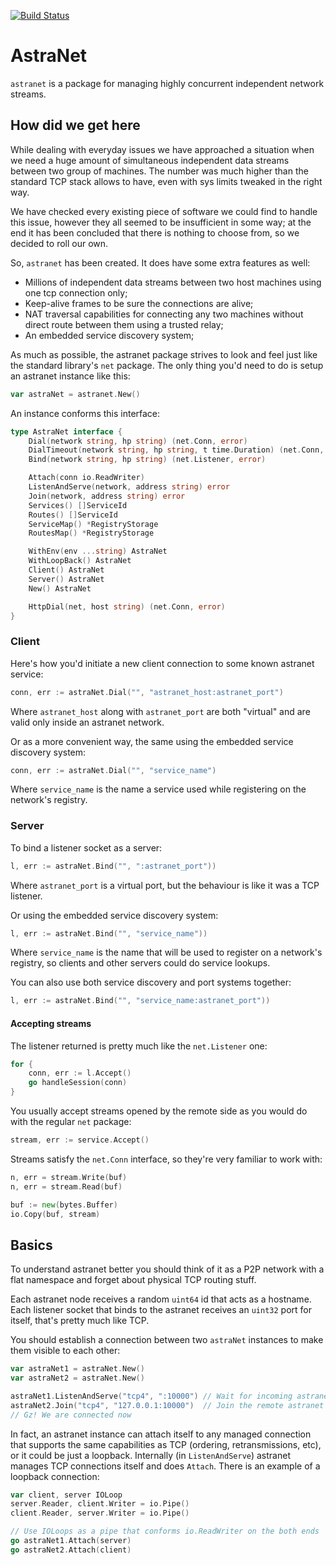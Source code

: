 [![Build Status](https://travis-ci.org/zenhotels/astranet.svg?branch=master)](https://travis-ci.org/zenhotels/astranet)
# AstraNet

`astranet` is a package for managing highly concurrent independent network streams.

## How did we get here

While dealing with everyday issues we have approached a situation when we need a huge amount of simultaneous independent data streams between two group of machines. The number was much higher than the standard TCP stack allows to have, even with sys limits tweaked in the right way.

We have checked every existing piece of software we could find to handle this issue, however they all seemed to be insufficient in some way; at the end it has been concluded that there is nothing to choose from, so we decided to roll our own.

So, `astranet` has been created. It does have some extra features as well:

* Millions of independent data streams between two host machines using one tcp connection only;
* Keep-alive frames to be sure the connections are alive;
* NAT traversal capabilities for connecting any two machines without direct route between them using a trusted relay;
* An embedded service discovery system;

As much as possible, the astranet package strives to look and feel just like the standard library's `net` package.
The only thing you'd need to do is setup an astranet instance like this:

```go
var astraNet = astranet.New()
```

An instance conforms this interface:

```go
type AstraNet interface {
    Dial(network string, hp string) (net.Conn, error)
    DialTimeout(network string, hp string, t time.Duration) (net.Conn, error)
    Bind(network string, hp string) (net.Listener, error)

    Attach(conn io.ReadWriter)
    ListenAndServe(network, address string) error
    Join(network, address string) error
    Services() []ServiceId
    Routes() []ServiceId
    ServiceMap() *RegistryStorage
    RoutesMap() *RegistryStorage

    WithEnv(env ...string) AstraNet
    WithLoopBack() AstraNet
    Client() AstraNet
    Server() AstraNet
    New() AstraNet

    HttpDial(net, host string) (net.Conn, error)
}
```

### Client

Here's how you'd initiate a new client connection to some known astranet service:

```go
conn, err := astraNet.Dial("", "astranet_host:astranet_port")
```

Where `astranet_host` along with `astranet_port` are both "virtual" and are valid only inside an astranet network.

Or as a more convenient way, the same using the embedded service discovery system:

```go
conn, err := astraNet.Dial("", "service_name")
```

Where `service_name` is the name a service used while registering on the network's registry.

### Server

To bind a listener socket as a server:

```go
l, err := astraNet.Bind("", ":astranet_port"))
```

Where `astranet_port` is a virtual port, but the behaviour is like it was a TCP listener.

Or using the embedded service discovery system:

```go
l, err := astraNet.Bind("", "service_name"))
```

Where `service_name` is the name that will be used to register on a network's registry, so clients and other
servers could do service lookups.

You can also use both service discovery and port systems together:

```go
l, err := astraNet.Bind("", "service_name:astranet_port"))
```

#### Accepting streams

The listener returned is pretty much like the `net.Listener` one:

```go
for {
    conn, err := l.Accept()
    go handleSession(conn)
}
```

You usually accept streams opened by the remote side as you would do with the regular `net` package:

```go
stream, err := service.Accept()
```

Streams satisfy the `net.Conn` interface, so they're very familiar to work with:
    
```go
n, err = stream.Write(buf)
n, err = stream.Read(buf)

buf := new(bytes.Buffer)
io.Copy(buf, stream)
```

## Basics

To understand astranet better you should think of it as a P2P network with a flat namespace and forget about physical TCP routing stuff.

Each astranet node receives a random `uint64` id that acts as a hostname. Each listener socket that binds to the astranet receives an `uint32` port for itself, that's pretty much like TCP.

You should establish a connection between two `astraNet` instances to make them visible to each other:

```go
var astraNet1 = astraNet.New()
var astraNet2 = astraNet.New()

astraNet1.ListenAndServe("tcp4", ":10000") // Wait for incoming astranet links on port 10000
astraNet2.Join("tcp4", "127.0.0.1:10000")  // Join the remote astranet instance
// Gz! We are connected now
```

In fact, an astranet instance can attach itself to any managed connection that supports the same capabilities as TCP (ordering, retransmissions, etc), or it could be just a loopback. Internally (in `ListenAndServe`) astranet manages TCP connections itself and does `Attach`. There is an example of a loopback connection:

```go
var client, server IOLoop
server.Reader, client.Writer = io.Pipe()
client.Reader, server.Writer = io.Pipe()

// Use IOLoops as a pipe that conforms io.ReadWriter on the both ends
go astraNet1.Attach(server)
go astraNet2.Attach(client)
```
